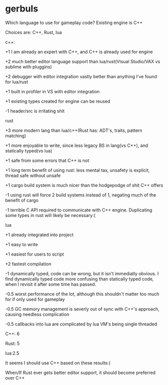 # gerbuls



Which language to use for gameplay code? Existing engine is C++

Choices are: C++, Rust, lua

c++:

+1 I am already an expert with C++, and C++ is already used for engine

+2 much better editor language support than lua/rust(Visual Studio/VAX vs sublime with pluggins)

+2 debugger with editor integration vastly better than anything I've found for lua/rust

+1 built in profiler in VS with editor integration

+1 existing types created for engine can be reused

-1 header/src is irritating shit



rust

+3 more modern lang than lua/c++(Rust has:  ADT's, traits, pattern matching)

+1 more enjoyable to write, since less legacy BS in lang(vs C++), and statically typed(vs lua)

+1 safe from some errors that C++ is not

+1 long term benefit of using rust: less mental tax, unsafety is explicit, thread safe without unsafe

+1 cargo build system is much nicer than the hodgepodge of shit C++ offers

-1 using rust will force 2 build systems instead of 1, negating much of the benefit of cargo

-1 terrible C API required to communicate with C++ engine. Duplicating some types in rust will likely be necessary:(




lua

+1 already integrated into project

+1 easy to write

+1 easiest for users to script 

+2 fastest compilation

-1 dynamically typed, code can be wrong, but it isn't immediatly obvious. 
I find dynamically typed code more confusing than statically typed code, when I revisit it after some time has passed.

-0.5 worst performance of the lot, although this shouldn't matter too much for if only used for gameplay

-0.5 GC memory management is severly out of sync with C++'s approach, causing needless complication

-0.5 callbacks into lua are complicated by lua VM's being single threaded



C++: 6

Rust: 5

lua:2.5

It seems I should use C++ based on these results:(

When/If Rust ever gets better editor support, it should become preferred over C++

